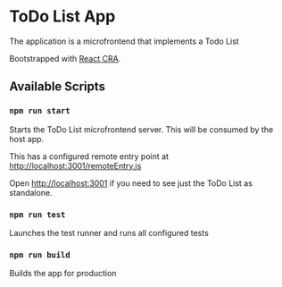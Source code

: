 # ToDo List App

The application is a microfrontend that implements a Todo List

Bootstrapped with [React CRA](https://github.com/facebook/create-react-app).

## Available Scripts

### `npm run start`

Starts the ToDo List microfrontend server. This will be consumed by the host app.

This has a configured remote entry point at [http://localhost:3001/remoteEntry.js](http://localhost:3001/remoteEntry.js)

Open [http://localhost:3001](http://localhost:3001) if you need to see just the ToDo List as standalone.

### `npm run test`

Launches the test runner and runs all configured tests

### `npm run build`

Builds the app for production
